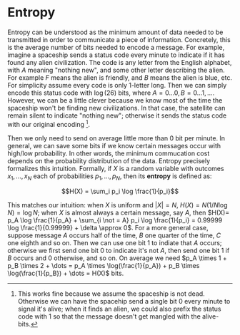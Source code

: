 # Entropy

Entropy can be understood as the minimum amount of data needed to be transmitted
in order to communicate a piece of information. Concretely, this is the average
number of bits needed to encode a message. For example, imagine a spaceship
sends a status code every minute to indicate if it has found any alien
civilization. The code is any letter from the English alphabet, with $A$ meaning
"nothing new", and some other letter describing the alien. For example $F$ means
the alien is friendly, and $B$ means the alien is blue, etc. For simplicity
assume every code is only 1-letter long. Then we can simply encode this status
code with $\log(26)$ bits, where $A = 0 \dots 0, B = 0\dots 1, \dots$. However,
we can be a little clever because we know most of the time the spaceship won't
be finding new civilizations. In that case, the satellite can remain silent to
indicate "nothing new"; otherwise it sends the status code with our original
encoding [^1].

Then we only need to send on average little more than 0 bit per minute. In
general, we can save some bits if we know certain messages occur with high/low
probability. In other words, the minimum commucation cost depends on the
probability distribution of the data. Entropy precisely formalizes this
intuition. Formally, if $X$ is a random variable with outcomes $x_1, \dots, x_N$
each of probabilities $p_1, \dots, p_N$, then its **entropy** is defined as:

```math
H(X) = \sum_i p_i \log \frac{1}{p_i}
```

This matches our intuition: when $X$ is uniform and $|X| = N$, $H(X)=N(1/N
\log N)=\log N$; when $X$ is almost always a certain message, say $A$, then
$H(X)= p_A \log \frac{1}{p_A} + \sum_{i \not = A} p_i \log \frac{1}{p_i} =
0.99999 \log \frac{1}{0.99999} + \delta \approx 0$. For a more general case,
suppose message $A$ occurs half of the time, $B$ one quarter of the time,
$C$ one eighth and so on. Then we can use one bit $1$ to indiate that $A$
occurs; otherwise we first send one bit $0$ to indicate it's not $A$, then
send one bit $1$ if $B$ occurs and $0$ otherwise, and so on. On average we
need $p_A \times 1 + p_B \times 2 + \dots = p_A \times \log(\frac{1}{p_A}) +
p_B \times \log(\frac{1}{p_B}) + \dots = H(X)$ bits.

[^1]: This works fine because we assume the spaceship is not dead. Otherwise we can
have the spacehip send a single bit $0$ every minute to signal it's alive; when it
finds an alien, we could also prefix the status code with $1$ so that the message 
doesn't get mangled with the alive-bits. 
